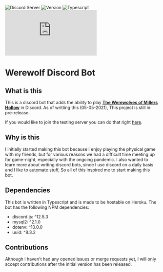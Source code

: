 ![Discord Server](https://img.shields.io/discord/772538571386519562?label=Discord&logo=Discord&logoColor=white&style=for-the-badge)
![Version](https://img.shields.io/badge/Release-pre--release-red?style=for-the-badge)
![Typescript](https://img.shields.io/badge/Language-Typescript-blue?style=for-the-badge)
![Discord.js](https://img.shields.io/github/package-json/dependency-version/BlackBearFTW/WereWolfBot/discord.js?style=for-the-badge)

# Werewolf Discord Bot

## What is this
This is a discord bot that adds the ability to play **[The Werewolves of Millers Hollow](https://en.wikipedia.org/wiki/The_Werewolves_of_Millers_Hollow)** in Discord.
As of writting this (05-05-2021), This project is still in pre-release.

If you would like to join the testing server you can do that right [here](https://discord.gg/hujUCWZ7Vn).

## Why is this
I initially started making this bot because I enjoy playing the physical game with my friends, but for various reasons we had a difficult time meeting up for game-night, especially with the ongoing pandemic. I also wanted to learn more about writing discord bots, since I use discord on a daily basis and I like to automate stuff, So all of this inspired me to start making this bot.

## Dependencies
This bot is written in Typescript and is made to be hostable on Heroku. The bot has the following NPM dependencies:

- discord.js: ^12.5.3
- mysql2: ^2.1.0
- dotenv: ^10.0.0
- uuid: ^8.3.2

## Contributions
Although I haven't had any opened issues or merge requests yet, I will only accept contributions after the initial version has been released.
